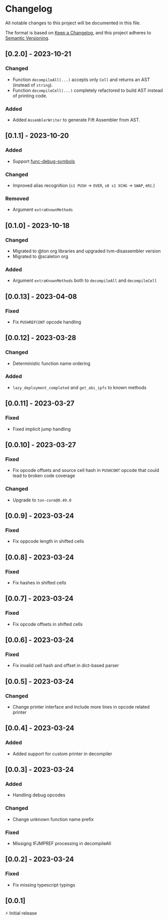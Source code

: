 # Changelog

All notable changes to this project will be documented in this file.

The format is based on [Keep a Changelog](https://keepachangelog.com/en/1.0.0/),
and this project adheres to [Semantic Versioning](https://semver.org/spec/v2.0.0.html).

## [0.2.0] - 2023-10-21

### Changed

- Function `decompileAll(...)` accepts only `Cell` and returns an AST (instead of `string`).
- Function `decompileCell(...)` completely refactored to build AST instead of printing code.

### Added

- Added `AssemblerWriter` to generate Fift Assembler from AST.

## [0.1.1] - 2023-10-20

### Added

- Support [func-debug-symbols](https://github.com/scaleton-labs/func-debug-symbols)

### Changed

- Improved alias recognition (`s1 PUSH` -> `OVER`, `s0 s1 XCHG` -> `SWAP`, etc.)

### Removed

- Argument `extraKnownMethods`

## [0.1.0] - 2023-10-18

### Changed

- Migrated to @ton org libraries and upgraded tvm-disassembler version
- Migrated to @scaleton org

### Added

- Argument `extraKnownMethods` both to `decompileAll` and `decompileCell`

## [0.0.13] - 2023-04-08

### Fixed

- Fix `PUSHREFCONT` opcode handling

## [0.0.12] - 2023-03-28

### Changed

- Deterministic function name ordering

### Added

- `lazy_deployment_completed` and `get_abi_ipfs` to known methods

## [0.0.11] - 2023-03-27

### Fixed

- Fixed implicit jump handling

## [0.0.10] - 2023-03-27

### Fixed

- Fix opcode offsets and source cell hash in `PUSHCONT` opcode that could lead to broken code coverage

### Changed

- Upgrade to `ton-core@0.49.0`

## [0.0.9] - 2023-03-24

### Fixed

- Fix oppcode length in shifted cells

## [0.0.8] - 2023-03-24

### Fixed

- Fix hashes in shifted cells

## [0.0.7] - 2023-03-24

### Fixed

- Fix opcode offsets in shifted cells

## [0.0.6] - 2023-03-24

### Fixed

- Fix invalid cell hash and offset in dict-based parser

## [0.0.5] - 2023-03-24

### Changed

- Change printer interface and include more lines in opcode related printer

## [0.0.4] - 2023-03-24

### Added

- Added support for custom printer in decompiler

## [0.0.3] - 2023-03-24

### Added

- Handling debug opcodes

### Changed

- Change unknown function name prefix

### Fixed

- Missigng IFJMPREF processing in decompileAll

## [0.0.2] - 2023-03-24

### Fixed

- Fix missing typescript typings

## [0.0.1]

⚡️ Initial release
